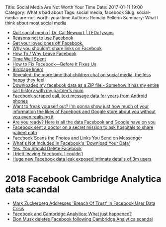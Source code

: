 Title: Social Media Are Not Worth Your Time 
Date: 2017-01-11 19:00
Category: What's bad about
Tags: social media, facebook
Slug: social-media-are-not-worth-your-time
Authors: Romain Pellerin
Summary: What I think about most social media

- [Quit social media | Dr. Cal Newport | TEDxTysons](https://www.youtube.com/watch?v=3E7hkPZ-HTk)
- [Reasons not to use Facebook](https://stallman.org/facebook.html)
- [Get your loved ones off Facebook.](http://www.salimvirani.com/facebook/)
- [Why you shouldn’t share links on Facebook](https://medium.com/@intideceukelaire/why-you-shouldnt-share-links-on-facebook-f317ba4aa58b)
- [How To / Why Leave Facebook](http://nickbriz.com/facebook/)
- [Time Well Spent](http://www.timewellspent.io/)
- [How to Fix Facebook—Before It Fixes Us](https://washingtonmonthly.com/magazine/january-february-march-2018/how-to-fix-facebook-before-it-fixes-us/)
- [Birdcage liners](https://www.joelonsoftware.com/2018/01/12/birdcage-liners/)
- [Revealed: the more time that children chat on social media, the less happy they feel](https://www.theguardian.com/society/2017/apr/09/social-networks--children-chat-feel-less-happy-facebook-instagram-whatsapp)
- [Downloaded my facebook data as a ZIP file - Somehow it has my entire call history with my partner's mum](https://twitter.com/dylanmckaynz/status/976368845635035138)
- [Facebook scraped call, text message data for years from Android phones](https://arstechnica.com/information-technology/2018/03/facebook-scraped-call-text-message-data-for-years-from-android-phones/)
- [Want to freak yourself out? I'm gonna show just how much of your information the likes of Facebook and Google store about you without you even realising it](https://twitter.com/iamdylancurran/status/977559925680467968)
- [Are you ready? Here is all the data Facebook and Google have on you](https://www.theguardian.com/commentisfree/2018/mar/28/all-the-data-facebook-google-has-on-you-privacy)
- [Facebook sent a doctor on a secret mission to ask hospitals to share patient data](https://www.cnbc.com/2018/04/05/facebook-building-8-explored-data-sharing-agreement-with-hospitals.html)
- [Facebook Scans the Photos and Links You Send on Messenger](https://www.bloomberg.com/news/articles/2018-04-04/facebook-scans-what-you-send-to-other-people-on-messenger-app)
- [What's Not Included in Facebook's 'Download Your Data'](https://www.wired.com/story/whats-not-included-in-facebooks-download-your-data/)
- [Yes, You Should Delete Facebook](https://medium.com/s/story/yes-you-should-delete-facebook-heres-why-bc623a3b4625)
- [I tried leaving Facebook. I couldn’t](https://www.theverge.com/2018/4/28/17293056/facebook-deletefacebook-social-network-monopoly)
- [Huge new Facebook data leak exposed intimate details of 3m users](https://www.newscientist.com/article/2168713-huge-new-facebook-data-leak-exposed-intimate-details-of-3m-users/)

# 2018 Facebook Cambridge Analytica data scandal

- [Mark Zuckerberg Addresses 'Breach Of Trust' In Facebook User Data Crisis](https://www.forbes.com/sites/kathleenchaykowski/2018/03/21/mark-zuckerberg-addresses-breach-of-trust-in-facebook-user-data-crisis/#265ae103e367)
- [Facebook and Cambridge Analytica: What just happened?](https://www.recode.net/2018/3/23/17153368/facebook-cambridge-analytica-mark-zuckerberg-lauren-goode-kara-swisher-kurt-wagner-recode-podcast)
- [Elon Musk deletes Facebook following Cambridge Analytica scandal](https://www.telegraph.co.uk/technology/2018/03/23/elon-musk-deletes-facebook-following-cambridge-analytica-scandal/)
